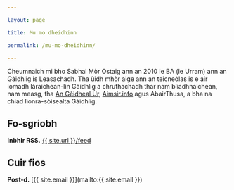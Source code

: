 ```yaml
---

layout: page

title: Mu mo dheidhinn

permalink: /mu-mo-dheidhinn/

---
```


<p>Cheumnaich mi bho Sabhal Mòr Ostaig ann an 2010 le BA (le Urram) ann an Gàidhlig is Leasachadh. Tha ùidh mhòr aige ann an teicneòlas is e air iomadh làraichean-lìn Gàidhlig a chruthachadh thar nam bliadhnaichean, nam measg, tha <a href="https://angeidhealur.scot">An Gèidheal Ùr</a>, <a href="https://aimsir.info">Aimsir.info</a> agus AbairThusa, a bha na chiad lìonra-sòisealta Gàidhlig.</p>

## Fo-sgriobh

**Inbhir RSS.** <a href="{{ site.url }}/feed">{{ site.url }}/feed</a>

## Cuir fios

**Post-d.** [{{ site.email }}](mailto:{{ site.email }})